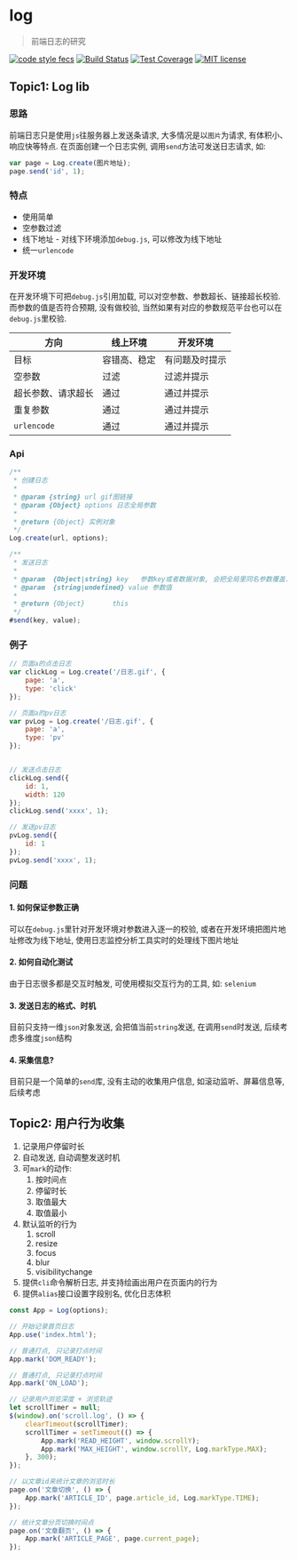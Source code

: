 # log

> 前端日志的研究

[![code style fecs](https://img.shields.io/badge/code%20style-fecs-brightgreen.svg)](https://github.com/ecomfe/fecs)
[![Build Status](https://travis-ci.org/xuexb/log.svg?branch=master)](https://travis-ci.org/xuexb/log)
[![Test Coverage](https://img.shields.io/coveralls/xuexb/log/master.svg)](https://coveralls.io/r/xuexb/log)
[![MIT license](https://img.shields.io/github/license/xuexb/log.svg)](https://github.com/xuexb/log)

## Topic1: Log lib

### 思路

前端日志只是使用`js`往服务器上发送条请求, 大多情况是以`图片`为请求, 有体积小、响应快等特点. 在页面创建一个日志实例, 调用`send`方法可发送日志请求, 如:

```js
var page = Log.create(图片地址);
page.send('id', 1);
```

### 特点

- 使用简单
- 空参数过滤
- 线下地址 - 对线下环境添加`debug.js`, 可以修改为线下地址
- 统一`urlencode`

### 开发环境

在开发环境下可把`debug.js`引用加载, 可以对空参数、参数超长、链接超长校验. 而参数的值是否符合预期, 没有做校验, 当然如果有对应的参数规范平台也可以在`debug.js`里校验.

方向 | 线上环境 | 开发环境
--- | --- | ---
目标 | 容错高、稳定 | 有问题及时提示
空参数 | 过滤 | 过滤并提示
超长参数、请求超长 | 通过 | 通过并提示
重复参数 | 通过 | 通过并提示
`urlencode` | 通过 | 通过并提示

### Api

```js
/**
 * 创建日志
 *
 * @param {string} url gif图链接
 * @param {Object} options 日志全局参数
 *
 * @return {Object} 实例对象
 */
Log.create(url, options);

/**
 * 发送日志
 *
 * @param  {Object|string} key   参数key或者数据对象, 会把全局里同名参数覆盖. 如果不是对象, 只能是string
 * @param  {string|undefined} value 参数值
 *
 * @return {Object}       this
 */
#send(key, value);
```

### 例子

```js
// 页面a的点击日志
var clickLog = Log.create('/日志.gif', {
    page: 'a',
    type: 'click'
});

// 页面a的pv日志
var pvLog = Log.create('/日志.gif', {
    page: 'a',
    type: 'pv'
});


// 发送点击日志
clickLog.send({
    id: 1,
    width: 120
});
clickLog.send('xxxx', 1);

// 发送pv日志
pvLog.send({
    id: 1
});
pvLog.send('xxxx', 1);
```

### 问题

#### 1. 如何保证参数正确

可以在`debug.js`里针对开发环境对参数进入逐一的校验, 或者在开发环境把图片地址修改为线下地址, 使用日志监控分析工具实时的处理线下图片地址

#### 2. 如何自动化测试

由于日志很多都是交互时触发, 可使用模拟交互行为的工具, 如: `selenium`

#### 3. 发送日志的格式、时机

目前只支持一维`json`对象发送, 会把值当前`string`发送, 在调用`send`时发送, 后续考虑多维度`json`结构

#### 4. 采集信息?

目前只是一个简单的`send`库, 没有主动的收集用户信息, 如滚动监听、屏幕信息等, 后续考虑

## Topic2: 用户行为收集

1. 记录用户停留时长
1. 自动发送, 自动调整发送时机
2. 可`mark`的动作:
    1. 按时间点
    2. 停留时长
    2. 取值最大
    3. 取值最小
1. 默认监听的行为
    1. scroll
    2. resize
    3. focus
    4. blur
    5. visibilitychange
1. 提供`cli`命令解析日志, 并支持绘画出用户在页面内的行为
2. 提供`alias`接口设置字段别名, 优化日志体积

```js
const App = Log(options);

// 开始记录首页日志
App.use('index.html');

// 普通打点, 只记录打点时间
App.mark('DOM_READY');

// 普通打点, 只记录打点时间
App.mark('ON_LOAD');

// 记录用户浏览深度 + 浏览轨迹
let scrollTimer = null;
$(window).on('scroll.log', () => {
    clearTimeout(scrollTimer);
    scrollTimer = setTimeout(() => {
        App.mark('READ_HEIGHT', window.scrollY);
        App.mark('MAX_HEIGHT', window.scrollY, Log.markType.MAX);
    }, 300);
});

// 以文章id来统计文章的浏览时长
page.on('文章切换', () => {
    App.mark('ARTICLE_ID', page.article_id, Log.markType.TIME);
});

// 统计文章分页切换时间点
page.on('文章翻页', () => {
    App.mark('ARTICLE_PAGE', page.current_page);
});


```